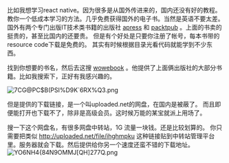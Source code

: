 比如我想学习react native。因为很多是从国外传进来的，国内还没有好的教程。
教你一个低成本学习的方法。几乎免费获得国外的电子书。当然是英语不要太差。
国外有两个专门出版IT技术类书籍的出版社 [apress](http://www.apress.com/cn/) 和 [packtpub](https://www.packtpub.com/) 。上面的书卖的挺贵的，甚至比国内的还要贵。
但是有个好处是只要你注册了帐号，每本书带的resource code下载是免费的。 其实有时候根据目录光看代码就能学到不少东西。

找到你想要的书名，然后去这搜 [wowebook](http://www.wowebook.org) 。他提供了上面俩出版社的大部分书籍。比如我搜索下，正好有我感兴趣的。

![7CG@PC$B(PSI%D9K`6RX%Q3.png](http://upload-images.jianshu.io/upload_images/71414-8873a8a1a52b9d1a.png?imageMogr2/auto-orient/strip%7CimageView2/2/w/1240)

但是提供的下载链接，是一个叫uploaded.net的网盘，在国内是被蔽了。
而且即便能打开也下载不了，除非是高级会员。这时候万能的某宝就派上用场了。

搜一下这个网盘名，有很多网盘中转站，1G 流量一块钱。还是比较划算的。
你只需要把类似 http://uploaded.net/file/ihghmpku 这种链接贴到中转站管理平台里。服务器就会下载。然后提供给你另一个速度还蛮不错的下载地址。
![YO6NH4{84N9OMMJ[QH]277Q.png](http://upload-images.jianshu.io/upload_images/71414-8b92a798f0b7ba70.png?imageMogr2/auto-orient/strip%7CimageView2/2/w/1240)
